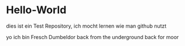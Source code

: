 # Hello-World
dies ist ein Test Repository, ich mocht lernen wie man github nutzt

yo ich bin Fresch Dumbeldor back from the underground back for moor
